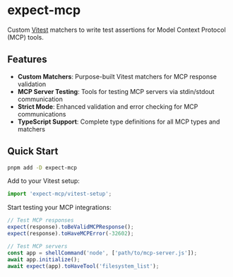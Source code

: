 # expect-mcp

Custom [Vitest](https://vitest.dev/) matchers to write test assertions for Model Context Protocol (MCP) tools.

## Features

- **Custom Matchers**: Purpose-built Vitest matchers for MCP response validation
- **MCP Server Testing**: Tools for testing MCP servers via stdin/stdout communication
- **Strict Mode**: Enhanced validation and error checking for MCP communications
- **TypeScript Support**: Complete type definitions for all MCP types and matchers

## Quick Start

```bash
pnpm add -D expect-mcp
```

Add to your Vitest setup:

```ts
import 'expect-mcp/vitest-setup';
```

Start testing your MCP integrations:

```ts
// Test MCP responses
expect(response).toBeValidMCPResponse();
expect(response).toHaveMCPError(-32602);

// Test MCP servers
const app = shellCommand('node', ['path/to/mcp-server.js']);
await app.initialize();
await expect(app).toHaveTool('filesystem_list');
```
